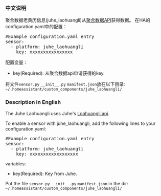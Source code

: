<h3>中文说明</h3>

聚合数据老黄历信息(juhe_laohuangli)从<a href="https://www.juhe.cn/docs/api/id/65" rel="noopener" target="_blank">聚合数据API</a>获得数据。
在HA的configuration.yaml中的配置：
<pre class="lang:yaml decode:true " >
#Example configuration.yaml entry
sensor:
  - platform: juhe_laohuangli
    key: xxxxxxxxxxxxxxxx
</pre>

配置变量：
<ul>
	<li>key(Required): 从聚合数据api申请获得的key.</li>
</ul>

将文件`sensor.py` `__init__.py` `manifest.json`放在以下目录: `~/.homeassistant/custom_components/juhe_laohuangli/`

<h3>Description in English</h3>
The Juhe Laohuangli uses Juhe's <a href="https://www.juhe.cn/docs/api/id/65" rel="noopener" target="_blank">Loahuangli api</a>.

To enable a sensor with juhe_laohuangli, add the following lines to your configuration.yaml:

<pre class="lang:yaml decode:true " >
#Example configuration.yaml entry
sensor:
  - platform: juhe_laohuangli
    key: xxxxxxxxxxxxxxxxxx
</pre>
variables:
<ul>
	<li>key(Required): Key from Juhe.</li>
</ul>

Put the file `sensor.py` `__init__.py` `manifest.json` in the dir: `~/.homeassistant/custom_components/juhe_laohuangli/`



